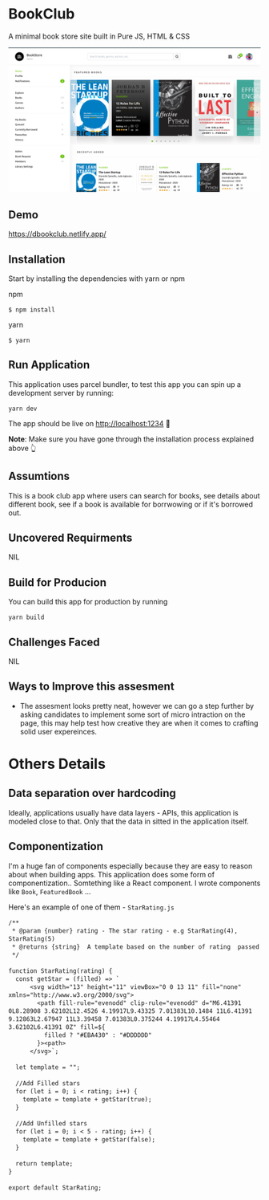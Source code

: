 # BookClub

A minimal book store site built in Pure JS, HTML & CSS

<!-- Screenshot -->
![image](.github/images/screenshot.png)


## Demo

https://dbookclub.netlify.app/

## Installation

Start by installing the dependencies with yarn or npm

npm

```
$ npm install
```

yarn

```
$ yarn
```

## Run Application

This application uses parcel bundler, to test this app you can spin up a development server by running:

```
yarn dev
```

The app should be live on [http://localhost:1234](http://localhost:1234) 🎉

**Note**: Make sure you have gone through the installation process explained above 👆

## Assumtions

This is a book club app where users can search for books, see details about different book, see if a book is available for borrwowing or if it's borrowed out.

## Uncovered Requirments

NIL

## Build for Producion

You can build this app for production by running

```
yarn build
```

## Challenges Faced

NIL

## Ways to Improve this assesment

- The assesment looks pretty neat, however we can go a step further by asking candidates to implement some sort of micro intraction on the page, this may help test how creative they are when it comes to crafting solid user expereinces.

# Others Details

## Data separation over hardcoding

Ideally, applications usually have data layers - APIs, this application is modeled close to that. Only that the data in sitted in the application itself.

## Componentization

I'm a huge fan of components especially because they are easy to reason about when building apps. This application does some form of componentization.. Somtething like a React component. I wrote components like `Book`, `FeaturedBook` ...

Here's an example of one of them - `StarRating.js`

```
/**
 * @param {number} rating - The star rating - e.g StarRating(4), StarRating(5)
 * @returns {string}  A template based on the number of rating  passed
 */

function StarRating(rating) {
  const getStar = (filled) => `
      <svg width="13" height="11" viewBox="0 0 13 11" fill="none" xmlns="http://www.w3.org/2000/svg">
        <path fill-rule="evenodd" clip-rule="evenodd" d="M6.41391 0L8.28908 3.62102L12.4526 4.19917L9.43325 7.01383L10.1484 11L6.41391 9.12863L2.67947 11L3.39458 7.01383L0.375244 4.19917L4.55464 3.62102L6.41391 0Z" fill=${
          filled ? "#EBA430" : "#DDDDDD"
        }><path>
      </svg>`;

  let template = "";

  //Add Filled stars
  for (let i = 0; i < rating; i++) {
    template = template + getStar(true);
  }

  //Add Unfilled stars
  for (let i = 0; i < 5 - rating; i++) {
    template = template + getStar(false);
  }

  return template;
}

export default StarRating;
```
